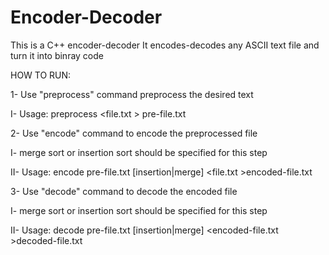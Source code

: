 # Encoder-Decoder
This is a C++ encoder-decoder
It encodes-decodes any ASCII text file and turn it into binray code

HOW TO RUN:

1- Use "preprocess" command preprocess the desired text

  I- Usage: preprocess <file.txt > pre-file.txt

2- Use "encode" command to encode the preprocessed file

  I- merge sort or insertion sort should be specified for this step
  
  II- Usage: encode pre-file.txt [insertion|merge] <file.txt >encoded-file.txt
  
3- Use "decode" command to decode the encoded file

  I- merge sort or insertion sort should be specified for this step
  
  II- Usage: decode pre-file.txt [insertion|merge] <encoded-file.txt >decoded-file.txt
 

